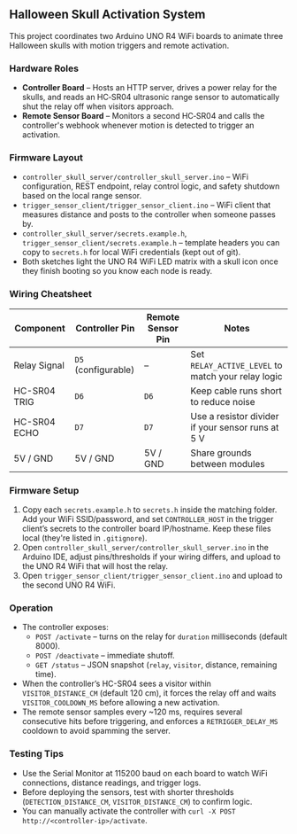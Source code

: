 ## Halloween Skull Activation System

This project coordinates two Arduino UNO R4 WiFi boards to animate three Halloween skulls with motion triggers and remote activation.

### Hardware Roles
- **Controller Board** – Hosts an HTTP server, drives a power relay for the skulls, and reads an HC‑SR04 ultrasonic range sensor to automatically shut the relay off when visitors approach.
- **Remote Sensor Board** – Monitors a second HC‑SR04 and calls the controller's webhook whenever motion is detected to trigger an activation.

### Firmware Layout
- `controller_skull_server/controller_skull_server.ino` – WiFi configuration, REST endpoint, relay control logic, and safety shutdown based on the local range sensor.
- `trigger_sensor_client/trigger_sensor_client.ino` – WiFi client that measures distance and posts to the controller when someone passes by.
- `controller_skull_server/secrets.example.h`, `trigger_sensor_client/secrets.example.h` – template headers you can copy to `secrets.h` for local WiFi credentials (kept out of git).
- Both sketches light the UNO R4 WiFi LED matrix with a skull icon once they finish booting so you know each node is ready.

### Wiring Cheatsheet

| Component | Controller Pin | Remote Sensor Pin | Notes |
|-----------|----------------|-------------------|-------|
| Relay Signal | `D5` (configurable) | – | Set `RELAY_ACTIVE_LEVEL` to match your relay logic |
| HC-SR04 TRIG | `D6` | `D6` | Keep cable runs short to reduce noise |
| HC-SR04 ECHO | `D7` | `D7` | Use a resistor divider if your sensor runs at 5 V |
| 5V / GND | 5V / GND | 5V / GND | Share grounds between modules |

### Firmware Setup
1. Copy each `secrets.example.h` to `secrets.h` inside the matching folder. Add your WiFi SSID/password, and set `CONTROLLER_HOST` in the trigger client’s secrets to the controller board IP/hostname. Keep these files local (they're listed in `.gitignore`).
2. Open `controller_skull_server/controller_skull_server.ino` in the Arduino IDE, adjust pins/thresholds if your wiring differs, and upload to the UNO R4 WiFi that will host the relay.
3. Open `trigger_sensor_client/trigger_sensor_client.ino` and upload to the second UNO R4 WiFi.

### Operation
- The controller exposes:
  - `POST /activate` – turns on the relay for `duration` milliseconds (default 8000).
  - `POST /deactivate` – immediate shutoff.
  - `GET /status` – JSON snapshot (`relay`, `visitor`, distance, remaining time).
- When the controller’s HC-SR04 sees a visitor within `VISITOR_DISTANCE_CM` (default 120 cm), it forces the relay off and waits `VISITOR_COOLDOWN_MS` before allowing a new activation.
- The remote sensor samples every ~120 ms, requires several consecutive hits before triggering, and enforces a `RETRIGGER_DELAY_MS` cooldown to avoid spamming the server.

### Testing Tips
- Use the Serial Monitor at 115200 baud on each board to watch WiFi connections, distance readings, and trigger logs.
- Before deploying the sensors, test with shorter thresholds (`DETECTION_DISTANCE_CM`, `VISITOR_DISTANCE_CM`) to confirm logic.
- You can manually activate the controller with `curl -X POST http://<controller-ip>/activate`.
